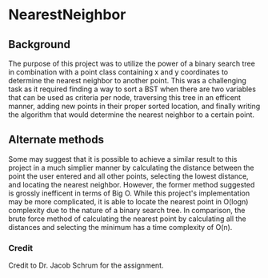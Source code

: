 # NearestNeighbor
## Background
The purpose of this project was to utilize the power of a binary search tree in combination with a point class containing x and y
coordinates to determine the nearest neighbor to another point. This was a challenging task as it required finding a way to sort
a BST when there are two variables that can be used as criteria per node, traversing this tree in an efficent manner, adding new
points in their proper sorted location, and finally writing the algorithm that would determine the nearest neighbor to a certain 
point. 
## Alternate methods 
Some may suggest that it is possible to achieve a similar result to this project in a much simplier manner 
by calculating the distance between the point the user entered and all other points, selecting the lowest distance, and 
locating the nearest neighbor. However, the former method suggested is grossly inefficent in terms of Big O. While this 
project's implementation may be more complicated, it is able to locate the nearest point in O(logn) complexity due to the nature 
of a binary search tree. In comparison, the brute force method of calculating the nearest point by calculating all the distances
and selecting the minimum has a time complexity of O(n). 
### Credit
Credit to Dr. Jacob Schrum for the assignment.
